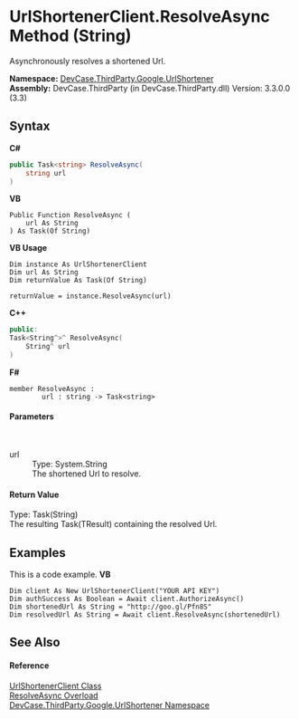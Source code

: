 # UrlShortenerClient.ResolveAsync Method (String)
 

Asynchronously resolves a shortened Url.

**Namespace:**&nbsp;<a href="N_DevCase_ThirdParty_Google_UrlShortener">DevCase.ThirdParty.Google.UrlShortener</a><br />**Assembly:**&nbsp;DevCase.ThirdParty (in DevCase.ThirdParty.dll) Version: 3.3.0.0 (3.3)

## Syntax

**C#**<br />
``` C#
public Task<string> ResolveAsync(
	string url
)
```

**VB**<br />
``` VB
Public Function ResolveAsync ( 
	url As String
) As Task(Of String)
```

**VB Usage**<br />
``` VB Usage
Dim instance As UrlShortenerClient
Dim url As String
Dim returnValue As Task(Of String)

returnValue = instance.ResolveAsync(url)
```

**C++**<br />
``` C++
public:
Task<String^>^ ResolveAsync(
	String^ url
)
```

**F#**<br />
``` F#
member ResolveAsync : 
        url : string -> Task<string> 

```


#### Parameters
&nbsp;<dl><dt>url</dt><dd>Type: System.String<br />The shortened Url to resolve.</dd></dl>

#### Return Value
Type: Task(String)<br />The resulting Task(TResult) containing the resolved Url.

## Examples
This is a code example. 
**VB**<br />
``` VB
Dim client As New UrlShortenerClient("YOUR API KEY")
Dim authSuccess As Boolean = Await client.AuthorizeAsync()
Dim shortenedUrl As String = "http://goo.gl/Pfn8S"
Dim resolvedUrl As String = Await client.ResolveAsync(shortenedUrl)
```


## See Also


#### Reference
<a href="T_DevCase_ThirdParty_Google_UrlShortener_UrlShortenerClient">UrlShortenerClient Class</a><br /><a href="Overload_DevCase_ThirdParty_Google_UrlShortener_UrlShortenerClient_ResolveAsync">ResolveAsync Overload</a><br /><a href="N_DevCase_ThirdParty_Google_UrlShortener">DevCase.ThirdParty.Google.UrlShortener Namespace</a><br />